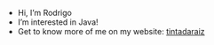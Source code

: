 - Hi, I’m Rodrigo
- I’m interested in Java!
- Get to know more of me on my website: [tintadaraiz](tintadaraiz.github.io)


